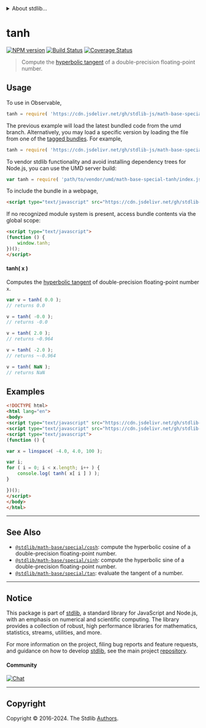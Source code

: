 <!--

@license Apache-2.0

Copyright (c) 2022 The Stdlib Authors.

Licensed under the Apache License, Version 2.0 (the "License");
you may not use this file except in compliance with the License.
You may obtain a copy of the License at

   http://www.apache.org/licenses/LICENSE-2.0

Unless required by applicable law or agreed to in writing, software
distributed under the License is distributed on an "AS IS" BASIS,
WITHOUT WARRANTIES OR CONDITIONS OF ANY KIND, either express or implied.
See the License for the specific language governing permissions and
limitations under the License.

-->


<details>
  <summary>
    About stdlib...
  </summary>
  <p>We believe in a future in which the web is a preferred environment for numerical computation. To help realize this future, we've built stdlib. stdlib is a standard library, with an emphasis on numerical and scientific computation, written in JavaScript (and C) for execution in browsers and in Node.js.</p>
  <p>The library is fully decomposable, being architected in such a way that you can swap out and mix and match APIs and functionality to cater to your exact preferences and use cases.</p>
  <p>When you use stdlib, you can be absolutely certain that you are using the most thorough, rigorous, well-written, studied, documented, tested, measured, and high-quality code out there.</p>
  <p>To join us in bringing numerical computing to the web, get started by checking us out on <a href="https://github.com/stdlib-js/stdlib">GitHub</a>, and please consider <a href="https://opencollective.com/stdlib">financially supporting stdlib</a>. We greatly appreciate your continued support!</p>
</details>

# tanh

[![NPM version][npm-image]][npm-url] [![Build Status][test-image]][test-url] [![Coverage Status][coverage-image]][coverage-url] <!-- [![dependencies][dependencies-image]][dependencies-url] -->

> Compute the [hyperbolic tangent][hyperbolic-tangent] of a double-precision floating-point number.



<section class="usage">

## Usage

To use in Observable,

```javascript
tanh = require( 'https://cdn.jsdelivr.net/gh/stdlib-js/math-base-special-tanh@umd/browser.js' )
```
The previous example will load the latest bundled code from the umd branch. Alternatively, you may load a specific version by loading the file from one of the [tagged bundles](https://github.com/stdlib-js/math-base-special-tanh/tags). For example,

```javascript
tanh = require( 'https://cdn.jsdelivr.net/gh/stdlib-js/math-base-special-tanh@v0.2.1-umd/browser.js' )
```

To vendor stdlib functionality and avoid installing dependency trees for Node.js, you can use the UMD server build:

```javascript
var tanh = require( 'path/to/vendor/umd/math-base-special-tanh/index.js' )
```

To include the bundle in a webpage,

```html
<script type="text/javascript" src="https://cdn.jsdelivr.net/gh/stdlib-js/math-base-special-tanh@umd/browser.js"></script>
```

If no recognized module system is present, access bundle contents via the global scope:

```html
<script type="text/javascript">
(function () {
    window.tanh;
})();
</script>
```

#### tanh( x )

Computes the [hyperbolic tangent][hyperbolic-tangent] of double-precision floating-point number `x`.

```javascript
var v = tanh( 0.0 );
// returns 0.0

v = tanh( -0.0 );
// returns -0.0

v = tanh( 2.0 );
// returns ~0.964

v = tanh( -2.0 );
// returns ~-0.964

v = tanh( NaN );
// returns NaN
```

</section>

<!-- /.usage -->

<section class="examples">

## Examples

<!-- eslint no-undef: "error" -->

```html
<!DOCTYPE html>
<html lang="en">
<body>
<script type="text/javascript" src="https://cdn.jsdelivr.net/gh/stdlib-js/array-base-linspace@umd/browser.js"></script>
<script type="text/javascript" src="https://cdn.jsdelivr.net/gh/stdlib-js/math-base-special-tanh@umd/browser.js"></script>
<script type="text/javascript">
(function () {

var x = linspace( -4.0, 4.0, 100 );

var i;
for ( i = 0; i < x.length; i++ ) {
    console.log( tanh( x[ i ] ) );
}

})();
</script>
</body>
</html>
```

</section>

<!-- /.examples -->

<!-- C interface documentation. -->



<!-- Section for related `stdlib` packages. Do not manually edit this section, as it is automatically populated. -->

<section class="related">

* * *

## See Also

-   <span class="package-name">[`@stdlib/math-base/special/cosh`][@stdlib/math/base/special/cosh]</span><span class="delimiter">: </span><span class="description">compute the hyperbolic cosine of a double-precision floating-point number.</span>
-   <span class="package-name">[`@stdlib/math-base/special/sinh`][@stdlib/math/base/special/sinh]</span><span class="delimiter">: </span><span class="description">compute the hyperbolic sine of a double-precision floating-point number.</span>
-   <span class="package-name">[`@stdlib/math-base/special/tan`][@stdlib/math/base/special/tan]</span><span class="delimiter">: </span><span class="description">evaluate the tangent of a number.</span>

</section>

<!-- /.related -->

<!-- Section for all links. Make sure to keep an empty line after the `section` element and another before the `/section` close. -->


<section class="main-repo" >

* * *

## Notice

This package is part of [stdlib][stdlib], a standard library for JavaScript and Node.js, with an emphasis on numerical and scientific computing. The library provides a collection of robust, high performance libraries for mathematics, statistics, streams, utilities, and more.

For more information on the project, filing bug reports and feature requests, and guidance on how to develop [stdlib][stdlib], see the main project [repository][stdlib].

#### Community

[![Chat][chat-image]][chat-url]

---

## Copyright

Copyright &copy; 2016-2024. The Stdlib [Authors][stdlib-authors].

</section>

<!-- /.stdlib -->

<!-- Section for all links. Make sure to keep an empty line after the `section` element and another before the `/section` close. -->

<section class="links">

[npm-image]: http://img.shields.io/npm/v/@stdlib/math-base-special-tanh.svg
[npm-url]: https://npmjs.org/package/@stdlib/math-base-special-tanh

[test-image]: https://github.com/stdlib-js/math-base-special-tanh/actions/workflows/test.yml/badge.svg?branch=v0.2.1
[test-url]: https://github.com/stdlib-js/math-base-special-tanh/actions/workflows/test.yml?query=branch:v0.2.1

[coverage-image]: https://img.shields.io/codecov/c/github/stdlib-js/math-base-special-tanh/main.svg
[coverage-url]: https://codecov.io/github/stdlib-js/math-base-special-tanh?branch=main

<!--

[dependencies-image]: https://img.shields.io/david/stdlib-js/math-base-special-tanh.svg
[dependencies-url]: https://david-dm.org/stdlib-js/math-base-special-tanh/main

-->

[chat-image]: https://img.shields.io/gitter/room/stdlib-js/stdlib.svg
[chat-url]: https://app.gitter.im/#/room/#stdlib-js_stdlib:gitter.im

[stdlib]: https://github.com/stdlib-js/stdlib

[stdlib-authors]: https://github.com/stdlib-js/stdlib/graphs/contributors

[umd]: https://github.com/umdjs/umd
[es-module]: https://developer.mozilla.org/en-US/docs/Web/JavaScript/Guide/Modules

[deno-url]: https://github.com/stdlib-js/math-base-special-tanh/tree/deno
[deno-readme]: https://github.com/stdlib-js/math-base-special-tanh/blob/deno/README.md
[umd-url]: https://github.com/stdlib-js/math-base-special-tanh/tree/umd
[umd-readme]: https://github.com/stdlib-js/math-base-special-tanh/blob/umd/README.md
[esm-url]: https://github.com/stdlib-js/math-base-special-tanh/tree/esm
[esm-readme]: https://github.com/stdlib-js/math-base-special-tanh/blob/esm/README.md
[branches-url]: https://github.com/stdlib-js/math-base-special-tanh/blob/main/branches.md

[hyperbolic-tangent]: http://mathworld.wolfram.com/HyperbolicTangent.html

<!-- <related-links> -->

[@stdlib/math/base/special/cosh]: https://github.com/stdlib-js/math-base-special-cosh/tree/umd

[@stdlib/math/base/special/sinh]: https://github.com/stdlib-js/math-base-special-sinh/tree/umd

[@stdlib/math/base/special/tan]: https://github.com/stdlib-js/math-base-special-tan/tree/umd

<!-- </related-links> -->

</section>

<!-- /.links -->
